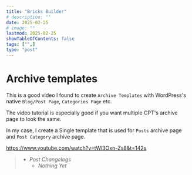 ```yaml
---
title: "Bricks Builder"
# description: ""
date: 2025-02-25
# image: ""
lastmod: 2025-02-25
showTableOfContents: false
tags: ["",]
type: "post"
---
```


# Archive templates

This is a good video I found to create `Archive Templates` with WordPress's native `Blog/Post Page`, `Categories Page` etc.

The video tutorial is especially good if you want multiple CPT's archive page to look the same.

In my case, I create a Single template that is used for `Posts` archive page and `Post Category` archive page.

<https://www.youtube.com/watch?v=tWl3Oxn-Zs8&t=142s>

> - *Post Changelogs*
>   - *Nothing Yet*
